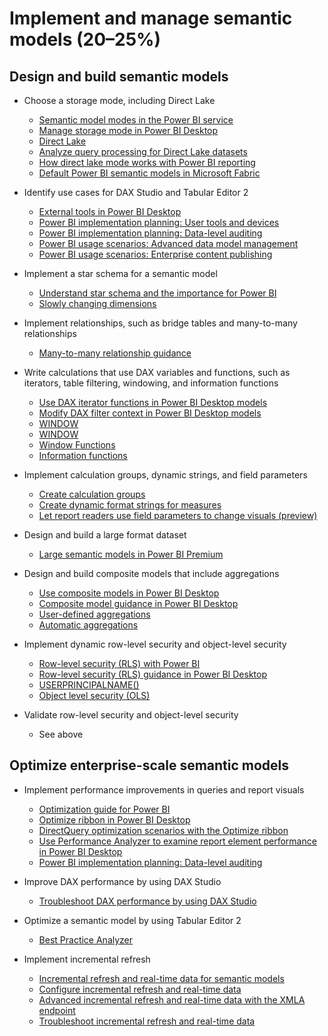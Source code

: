 # Implement and manage semantic models (20–25%)

## Design and build semantic models

- Choose a storage mode, including Direct Lake

  - [Semantic model modes in the Power BI service](https://learn.microsoft.com/en-us/power-bi/connect-data/service-dataset-modes-understand)
  - [Manage storage mode in Power BI Desktop](https://learn.microsoft.com/en-us/power-bi/transform-model/desktop-storage-mode)
  - [Direct Lake](https://learn.microsoft.com/en-us/power-bi/enterprise/directlake-overview)
  - [Analyze query processing for Direct Lake datasets](https://learn.microsoft.com/en-us/power-bi/enterprise/directlake-analyze-qp)
  - [How direct lake mode works with Power BI reporting](https://learn.microsoft.com/en-us/fabric/data-engineering/lakehouse-pbi-reporting)
  - [Default Power BI semantic models in Microsoft Fabric](https://learn.microsoft.com/en-us/fabric/data-warehouse/semantic-models)

- Identify use cases for DAX Studio and Tabular Editor 2

  - [External tools in Power BI Desktop](https://learn.microsoft.com/en-us/power-bi/transform-model/desktop-external-tools)
  - [Power BI implementation planning: User tools and devices](https://learn.microsoft.com/en-us/power-bi/guidance/powerbi-implementation-planning-user-tools-devices)
  - [Power BI implementation planning: Data-level auditing](https://learn.microsoft.com/en-us/power-bi/guidance/powerbi-implementation-planning-auditing-monitoring-data-level-auditing)
  - [Power BI usage scenarios: Advanced data model management](https://learn.microsoft.com/en-us/power-bi/guidance/powerbi-implementation-planning-usage-scenario-advanced-data-model-management)
  - [Power BI usage scenarios: Enterprise content publishing](https://learn.microsoft.com/en-us/power-bi/guidance/powerbi-implementation-planning-usage-scenario-enterprise-content-publishing)

- Implement a star schema for a semantic model

  - [Understand star schema and the importance for Power BI](https://learn.microsoft.com/en-us/power-bi/guidance/star-schema)
  - [Slowly changing dimensions](https://en.wikipedia.org/wiki/Slowly_changing_dimension)

- Implement relationships, such as bridge tables and many-to-many
  relationships

  - [Many-to-many relationship guidance](https://learn.microsoft.com/en-us/power-bi/guidance/relationships-many-to-many)

- Write calculations that use DAX variables and functions, such as
  iterators, table filtering, windowing, and information functions

  - [Use DAX iterator functions in Power BI Desktop models](https://learn.microsoft.com/en-us/training/modules/dax-power-bi-iterator-functions/)
  - [Modify DAX filter context in Power BI Desktop models](https://learn.microsoft.com/en-us/training/modules/dax-power-bi-modify-filter/)
  - [WINDOW](https://learn.microsoft.com/en-us/dax/window-function-dax)
  - [WINDOW](https://dax.guide/window/)
  - [Window Functions](https://powerdobs.nl/blog/new-in-dax-window-functions/)
  - [Information functions](https://learn.microsoft.com/en-us/dax/information-functions-daxs)

- Implement calculation groups, dynamic strings, and field parameters

  - [Create calculation groups](https://learn.microsoft.com/en-us/power-bi/transform-model/calculation-groups)
  - [Create dynamic format strings for measures](https://learn.microsoft.com/en-us/power-bi/create-reports/desktop-dynamic-format-strings)
  - [Let report readers use field parameters to change visuals (preview)](https://learn.microsoft.com/en-us/power-bi/create-reports/power-bi-field-parameters)

- Design and build a large format dataset

  - [Large semantic models in Power BI Premium](https://learn.microsoft.com/en-us/power-bi/enterprise/service-premium-large-models)

- Design and build composite models that include aggregations

  - [Use composite models in Power BI Desktop](https://learn.microsoft.com/en-us/power-bi/transform-model/desktop-composite-models)
  - [Composite model guidance in Power BI Desktop](https://learn.microsoft.com/en-us/power-bi/guidance/composite-model-guidance)
  - [User-defined aggregations](https://learn.microsoft.com/en-us/power-bi/transform-model/aggregations-advanced)
  - [Automatic aggregations](https://learn.microsoft.com/en-us/power-bi/enterprise/aggregations-auto)

- Implement dynamic row-level security and object-level security

  - [Row-level security (RLS) with Power BI](https://learn.microsoft.com/en-us/power-bi/enterprise/service-admin-rls)
  - [Row-level security (RLS) guidance in Power BI Desktop](https://learn.microsoft.com/en-us/power-bi/guidance/rls-guidance)
  - [USERPRINCIPALNAME()](https://learn.microsoft.com/en-us/dax/userprincipalname-function-dax)
  - [Object level security (OLS)](https://learn.microsoft.com/en-us/power-bi/enterprise/service-admin-ols?tabs=table)

- Validate row-level security and object-level security

  - See above

## Optimize enterprise-scale semantic models

- Implement performance improvements in queries and report visuals

  - [Optimization guide for Power BI](https://learn.microsoft.com/en-us/power-bi/guidance/power-bi-optimization)
  - [Optimize ribbon in Power BI Desktop](https://learn.microsoft.com/en-us/power-bi/create-reports/desktop-optimize-ribbon)
  - [DirectQuery optimization scenarios with the Optimize ribbon](https://learn.microsoft.com/en-us/power-bi/create-reports/desktop-optimize-ribbon-scenarios)
  - [Use Performance Analyzer to examine report element performance in Power BI Desktop](https://learn.microsoft.com/en-us/power-bi/create-reports/desktop-performance-analyzer)
  - [Power BI implementation planning: Data-level auditing](https://learn.microsoft.com/en-us/power-bi/guidance/powerbi-implementation-planning-auditing-monitoring-data-level-auditing)

- Improve DAX performance by using DAX Studio

  - [Troubleshoot DAX performance by using DAX Studio](https://learn.microsoft.com/en-us/training/modules/use-tools-optimize-power-bi-performance/3-troubleshoot-dax-performance-use-dax-studio)

- Optimize a semantic model by using Tabular Editor 2

  - [Best Practice Analyzer](https://learn.microsoft.com/en-us/power-bi/guidance/powerbi-implementation-planning-auditing-monitoring-data-level-auditing)

- Implement incremental refresh

  - [Incremental refresh and real-time data for semantic models](https://learn.microsoft.com/en-us/power-bi/connect-data/incremental-refresh-overview)
  - [Configure incremental refresh and real-time data](https://learn.microsoft.com/en-us/power-bi/connect-data/incremental-refresh-configure)
  - [Advanced incremental refresh and real-time data with the XMLA endpoint](https://learn.microsoft.com/en-us/power-bi/connect-data/incremental-refresh-xmla)
  - [Troubleshoot incremental refresh and real-time data](https://learn.microsoft.com/en-us/power-bi/connect-data/incremental-refresh-troubleshoot)